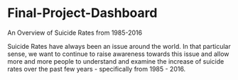 # Final-Project-Dashboard
An Overview of Suicide Rates from 1985-2016

Suicide Rates have always been an issue around the world. In that particular sense, we want to continue to raise awareness towards this issue and allow more and more people to understand and examine the increase of suicide rates over the past few years - specifically from 1985 - 2016.
